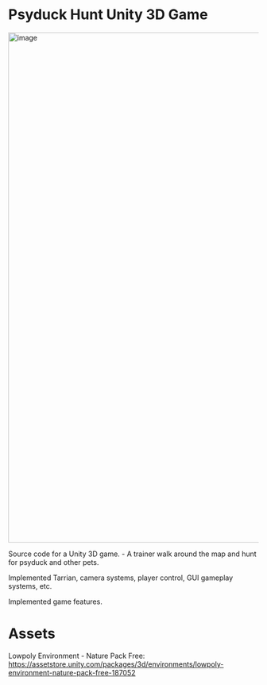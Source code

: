 # Psyduck Hunt Unity 3D Game

<img width="1026" alt="image" src="https://user-images.githubusercontent.com/60016125/202915494-22d48e3f-2bba-4923-8883-efc91851ab34.png">

Source code for a Unity 3D game. - A trainer walk around the map and hunt for psyduck and other pets. 

Implemented Tarrian, camera systems, player control, GUI gameplay systems, etc. 

Implemented game features.

# Assets
Lowpoly Environment - Nature Pack Free:
https://assetstore.unity.com/packages/3d/environments/lowpoly-environment-nature-pack-free-187052
